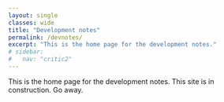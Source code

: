 ```yaml
---
layout: single
classes: wide
title: "Development notes"
permalink: /devnotes/
excerpt: "This is the home page for the development notes."
# sidebar:
#   nav: "critic2"
---
```


This is the home page for the development notes. This site is in construction. Go away.
